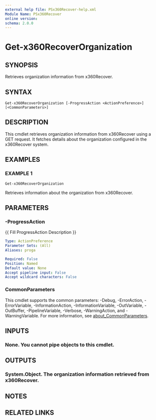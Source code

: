 ```yaml
---
external help file: PSx360Recover-help.xml
Module Name: PSx360Recover
online version:
schema: 2.0.0
---
```


# Get-x360RecoverOrganization

## SYNOPSIS
Retrieves organization information from x360Recover.

## SYNTAX

```
Get-x360RecoverOrganization [-ProgressAction <ActionPreference>] [<CommonParameters>]
```

## DESCRIPTION
This cmdlet retrieves organization information from x360Recover using a GET request.
It fetches details about the organization configured in the x360Recover system.

## EXAMPLES

### EXAMPLE 1
```
Get-x360RecoverOrganization
```

Retrieves information about the organization from x360Recover.

## PARAMETERS

### -ProgressAction
{{ Fill ProgressAction Description }}

```yaml
Type: ActionPreference
Parameter Sets: (All)
Aliases: proga

Required: False
Position: Named
Default value: None
Accept pipeline input: False
Accept wildcard characters: False
```

### CommonParameters
This cmdlet supports the common parameters: -Debug, -ErrorAction, -ErrorVariable, -InformationAction, -InformationVariable, -OutVariable, -OutBuffer, -PipelineVariable, -Verbose, -WarningAction, and -WarningVariable. For more information, see [about_CommonParameters](http://go.microsoft.com/fwlink/?LinkID=113216).

## INPUTS

### None. You cannot pipe objects to this cmdlet.
## OUTPUTS

### System.Object. The organization information retrieved from x360Recover.
## NOTES

## RELATED LINKS
